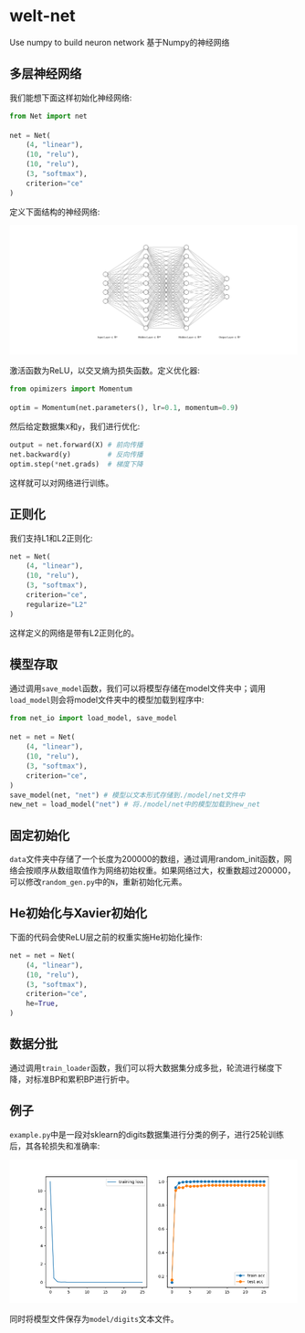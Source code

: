 # welt-net
 Use numpy to build neuron network
 基于Numpy的神经网络

## 多层神经网络

我们能想下面这样初始化神经网络:

```python
from Net import net

net = Net(
    (4, "linear"),
    (10, "relu"),
    (10, "relu"),
    (3, "softmax"),
    criterion="ce"
)
```

定义下面结构的神经网络:

![nn](src/nn.svg)

激活函数为ReLU，以交叉熵为损失函数。定义优化器:

```python
from opimizers import Momentum

optim = Momentum(net.parameters(), lr=0.1, momentum=0.9)
```

然后给定数据集`X`和`y`，我们进行优化:

```python
output = net.forward(X) # 前向传播
net.backward(y)         # 反向传播
optim.step(*net.grads)  # 梯度下降
```

这样就可以对网络进行训练。

## 正则化

我们支持L1和L2正则化:

```python
net = Net(
    (4, "linear"),
    (10, "relu"),
    (3, "softmax"),
    criterion="ce",
    regularize="L2"
)
```

这样定义的网络是带有L2正则化的。

## 模型存取

通过调用`save_model`函数，我们可以将模型存储在model文件夹中；调用`load_model`则会将model文件夹中的模型加载到程序中:

```python
from net_io import load_model, save_model

net = net = Net(
    (4, "linear"),
    (10, "relu"),
    (3, "softmax"),
    criterion="ce",
)
save_model(net, "net") # 模型以文本形式存储到./model/net文件中
new_net = load_model("net") # 将./model/net中的模型加载到new_net
```

## 固定初始化

`data`文件夹中存储了一个长度为200000的数组，通过调用random_init函数，网络会按顺序从数组取值作为网络初始权重。如果网络过大，权重数超过200000，可以修改`random_gen.py`中的`N`，重新初始化元素。

## He初始化与Xavier初始化

下面的代码会使ReLU层之前的权重实施He初始化操作:

```python
net = net = Net(
    (4, "linear"),
    (10, "relu"),
    (3, "softmax"),
    criterion="ce",
    he=True,
)
```

## 数据分批

通过调用`train_loader`函数，我们可以将大数据集分成多批，轮流进行梯度下降，对标准BP和累积BP进行折中。

## 例子

`example.py`中是一段对sklearn的digits数据集进行分类的例子，进行25轮训练后，其各轮损失和准确率:

![performance](src/digits.png)

同时将模型文件保存为`model/digits`文本文件。
